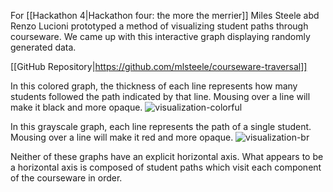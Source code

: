 For [[Hackathon 4|Hackathon four: the more the merrier]] Miles Steele abd Renzo Lucioni prototyped a method of visualizing student paths through courseware. We came up with this interactive graph displaying randomly generated data.

[[GitHub Repository|https://github.com/mlsteele/courseware-traversal]]

In this colored graph, the thickness of each line represents how many students followed the path indicated by that line. Mousing over a line will make it black and more opaque.
![visualization-colorful](http://snag.gy/mv1lK.jpg)

In this grayscale graph, each line represents the path of a single student. Mousing over a line will make it red and more opaque.
![visualization-br](http://snag.gy/tIzZN.jpg)

Neither of these graphs have an explicit horizontal axis. What appears to be a horizontal axis is composed of student paths which visit each component of the courseware in order.

